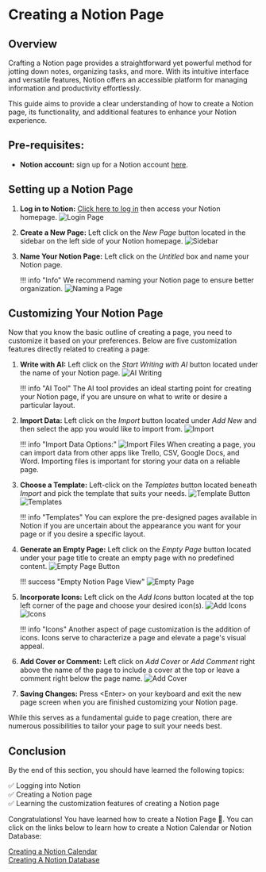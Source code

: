 # Creating a Notion Page

## Overview

Crafting a Notion page provides a straightforward yet powerful method for jotting down notes, organizing tasks, and more. With its intuitive interface and versatile features, Notion offers an accessible platform for managing information and productivity effortlessly.

This guide aims to provide a clear understanding of how to create a Notion page, its functionality, and additional features to enhance your Notion experience.

## Pre-requisites:
  - **Notion account:** sign up for a Notion account [here](https://www.notion.so/signup).

## Setting up a Notion Page

1. **Log in to Notion:** [Click here to log in](https://www.notion.so/login) then access your Notion homepage.
    ![Login Page](./assets/Login.png)

2. **Create a New Page:** Left click on the *New Page* button located in the sidebar on the left side of your Notion homepage.
    ![Sidebar](./assets/PageSideBar.png)

3. **Name Your Notion Page:** Left click on the *Untitled* box and name your Notion page.

    !!! info "Info"
        We recommend naming your Notion page to ensure better organization.
    ![Naming a Page](./assets/namePage.png)


## Customizing Your Notion Page
Now that you know the basic outline of creating a page, you need to customize it based on your preferences. Below are five customization features directly related to creating a page:


1. **Write with AI:** Left click on the *Start Writing with AI* button located under the name of your Notion page.
    ![AI Writing](./assets/AIWriting.png)

    !!! info "AI Tool"
        The AI tool provides an ideal starting point for creating your Notion page, if you are unsure on what to write or desire a particular layout.

2. **Import Data:** Left click on the *Import* button located under *Add New* and then select the app you would like to import from.
    ![Import](./assets/CreateAPage.png)

    !!! info "Import Data Options:"
         ![Import Files](./assets/ImportFiles.png)
         When creating a page, you can import data from other apps like Trello, CSV, Google Docs, and Word. Importing files is important for storing your data on a reliable page.

3. **Choose a Template:** Left-click on the *Templates* button located beneath *Import* and pick the template that suits your needs.
    ![Template Button](./assets/template.png)
    ![Templates](./assets/Templates.png)

    !!! info "Templates"
        You can explore the pre-designed pages available in Notion if you are uncertain about the appearance you want for your page or if you desire a specific layout.

4. **Generate an Empty Page:** Left click on the *Empty Page* button located under your page title to create an empty page with no predefined content.
    ![Empty Page Button](./assets/CreateAPage.png)

    !!! success "Empty Notion Page View"
        ![Empty Page](./assets/EmptyPage.png)

5. **Incorporate Icons:** Left click on the *Add Icons* button located at the top left corner of the page and choose your desired icon(s).
    ![Add Icons](./assets/AddIcon.png)
    ![Icons](./assets/Icons.png)

    !!! info "Icons"
          Another aspect of page customization is the addition of icons. Icons serve to characterize a page and elevate a page's visual appeal.

6. **Add Cover or Comment:** Left click on *Add Cover* or *Add Comment* right above the name of the page to include a cover at the top or leave a comment right below the page name.
   ![Add Cover](./assets/CreateAPage.png)

7. **Saving Changes:** Press &lt;Enter&gt; on your keyboard and exit the new page screen when you are finished customizing your Notion page.

While this serves as a fundamental guide to page creation, there are numerous possibilities to tailor your page to suit your needs best.

## Conclusion

By the end of this section, you should have learned the following topics:

✅ Logging into Notion  
✅ Creating a Notion page  
✅ Learning the customization features of creating a Notion page  

Congratulations! You have learned how to create a Notion Page 🥳. You can click on the links below to learn how to create a Notion Calendar or Notion Database: 

[Creating a Notion Calendar](Annabelle-createACalendar.md)  
[Creating A Notion Database](Evann-createADatabase.md)
